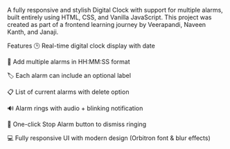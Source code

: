 A fully responsive and stylish Digital Clock with support for multiple alarms, built entirely using HTML, CSS, and Vanilla JavaScript.
This project was created as part of a frontend learning journey by Veerapandi, Naveen Kanth, and Janaji.

 Features
🕒 Real-time digital clock display with date

🔔 Add multiple alarms in HH:MM:SS format

🏷️ Each alarm can include an optional label

📋 List of current alarms with delete option

🔊 Alarm rings with audio + blinking notification

🛑 One-click Stop Alarm button to dismiss ringing

💻 Fully responsive UI with modern design (Orbitron font & blur effects)
